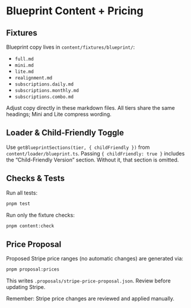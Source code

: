 # Blueprint Content + Pricing

## Fixtures
Blueprint copy lives in `content/fixtures/blueprint/`:
- `full.md`
- `mini.md`
- `lite.md`
- `realignment.md`
- `subscriptions.daily.md`
- `subscriptions.monthly.md`
- `subscriptions.combo.md`

Adjust copy directly in these markdown files. All tiers share the same headings; Mini and Lite compress wording.

## Loader & Child-Friendly Toggle
Use `getBlueprintSections(tier, { childFriendly })` from `content/loader/blueprint.ts`.
Passing `{ childFriendly: true }` includes the “Child-Friendly Version” section.
Without it, that section is omitted.

## Checks & Tests
Run all tests:

```bash
pnpm test
```

Run only the fixture checks:

```bash
pnpm content:check
```

## Price Proposal
Proposed Stripe price ranges (no automatic changes) are generated via:

```bash
pnpm proposal:prices
```

This writes `.proposals/stripe-price-proposal.json`. Review before updating Stripe.

Remember: Stripe price changes are reviewed and applied manually.
